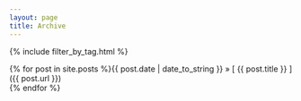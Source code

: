 ```yaml
---
layout: page
title: Archive
---
```


{% include filter_by_tag.html %}

{% for post in site.posts %}{{ post.date | date_to_string }} &raquo; [ {{ post.title }} ]({{ post.url }})  
{% endfor %}


